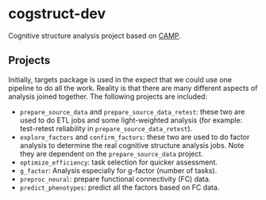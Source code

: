# cogstruct-dev

Cognitive structure analysis project based on [CAMP](https://github.com/CAMP-BNU).

## Projects

Initially, targets package is used in the expect that we could use one pipeline to do all the work. Reality is that there are many different aspects of analysis joined together. The following projects are included:

- `prepare_source_data` and `prepare_source_data_retest`: these two are used to do ETL jobs and some light-weighted analysis (for example: test-retest reliability in `prepare_source_data_retest`).
- `explore_factors` and `confirm_factors`: these two are used to do factor analysis to determine the real cognitive structure analysis jobs. Note they are dependent on the `prepare_source_data` project.
- `optimize_efficiency`: task selection for quicker assessment.
- `g_factor`: Analysis especially for g-factor (number of tasks).
- `preproc_neural`: prepare functional connectivity (FC) data.
- `predict_phenotypes`: predict all the factors based on FC data.
